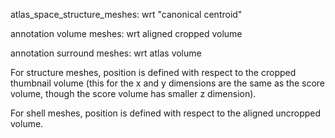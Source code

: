 
atlas_space_structure_meshes: wrt "canonical centroid"

annotation volume meshes: wrt aligned cropped volume

annotation surround meshes: wrt atlas volume

For structure meshes, position is defined with respect to the cropped thumbnail volume (this for the x and y dimensions are the same as the score volume, though the score volume has smaller z dimension).

For shell meshes, position is defined with respect to the aligned uncropped volume.
